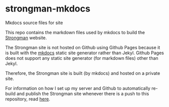 # strongman-mkdocs
Mkdocs source files for site

This repo contains the markdown files used by mkdocs to build the [Strongman](https://strongman.standish.site) website.

The Strongman site is not hosted on Github using Github Pages because it is built with the [mkdocs](https://www.mkdocs.org) static site generator rather than Jekyl.  Github Pages does not support any static site generator (for markdown files) other than Jekyl.

Therefore, the Strongman site is built (by mkdocs) and hosted on a private site.

For information on how I set up my server and Github to automatically re-build and publish the Strongman site whenever there is a push to this repository, read [here](https://gist.github.com/lstandish/189e53ee726a364a0f2245402b0d6000).
